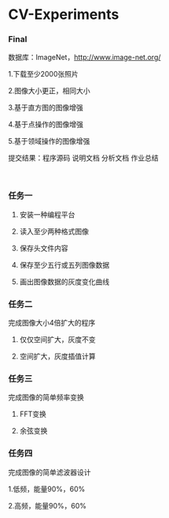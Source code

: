 # CV-Experiments

### Final

数据库：ImageNet，http://www.image-net.org/

1.下载至少2000张照片

2.图像大小更正，相同大小

3.基于直方图的图像增强

4.基于点操作的图像增强

5.基于领域操作的图像增强

提交结果：程序源码 说明文档 分析文档 作业总结          

​        

### 任务一

1. 安装一种编程平台

2. 读入至少两种格式图像

3. 保存头文件内容

4. 保存至少五行或五列图像数据

5. 画出图像数据的灰度变化曲线



### 任务二

完成图像大小4倍扩大的程序

1. 仅仅空间扩大，灰度不变

2. 空间扩大，灰度插值计算



### 任务三

完成图像的简单频率变换

1. FFT变换

2. 余弦变换



### 任务四

完成图像的简单滤波器设计

1.低频，能量90%，60%

2.高频，能量90%，60%
